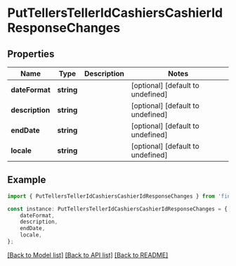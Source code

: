 # PutTellersTellerIdCashiersCashierIdResponseChanges


## Properties

Name | Type | Description | Notes
------------ | ------------- | ------------- | -------------
**dateFormat** | **string** |  | [optional] [default to undefined]
**description** | **string** |  | [optional] [default to undefined]
**endDate** | **string** |  | [optional] [default to undefined]
**locale** | **string** |  | [optional] [default to undefined]

## Example

```typescript
import { PutTellersTellerIdCashiersCashierIdResponseChanges } from 'fineract-typescript-client';

const instance: PutTellersTellerIdCashiersCashierIdResponseChanges = {
    dateFormat,
    description,
    endDate,
    locale,
};
```

[[Back to Model list]](../README.md#documentation-for-models) [[Back to API list]](../README.md#documentation-for-api-endpoints) [[Back to README]](../README.md)
